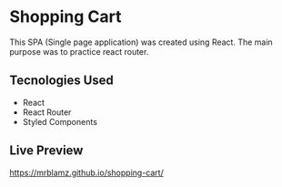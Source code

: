 # Shopping Cart

This SPA (Single page application) was created using React. The main purpose was to practice react router.

## Tecnologies Used

- React
- React Router
- Styled Components

## Live Preview

https://mrblamz.github.io/shopping-cart/
